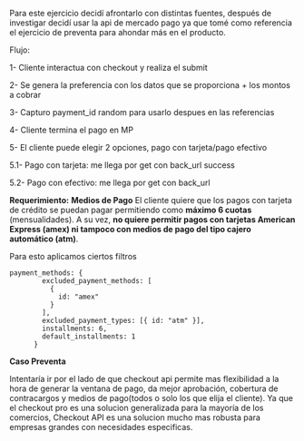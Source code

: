 Para este ejercicio decidí afrontarlo con distintas fuentes, después de investigar decidí usar la api de mercado pago ya que tomé como referencia el ejercicio de preventa para ahondar más en el producto.

Flujo:

1- Cliente interactua con checkout y realiza el submit

2- Se genera la preferencia con los datos que se proporciona + los montos a cobrar

3- Capturo payment_id random para usarlo despues en las referencias

4- Cliente termina el pago en MP

5- El cliente puede elegir 2 opciones, pago con tarjeta/pago efectivo

5.1- Pago con tarjeta: me llega por get con back_url success

5.2- Pago con efectivo: me llega por get con back_url 

**Requerimiento:**
**Medios de Pago**
El cliente quiere que los pagos con tarjeta de crédito se puedan pagar permitiendo como
**máximo 6 cuotas** (mensualidades). A su vez, **no quiere permitir pagos con tarjetas
American Express (amex) ni tampoco con medios de pago del tipo cajero automático (atm)**.

Para esto aplicamos ciertos filtros

```
payment_methods: {
        excluded_payment_methods: [
          {
            id: "amex"
          }
        ],
        excluded_payment_types: [{ id: "atm" }],
        installments: 6,
        default_installments: 1
      }
```

**Caso Preventa**

Intentaría ir por el lado de que checkout api permite mas flexibilidad a la hora de generar la ventana de pago, da mejor aprobación, cobertura de contracargos y medios de pago(todos o solo los que elija el cliente). Ya que el checkout pro es una solucion generalizada para la mayoría de los comercios, Checkout API es una solucion mucho mas robusta para empresas grandes con necesidades especificas.
